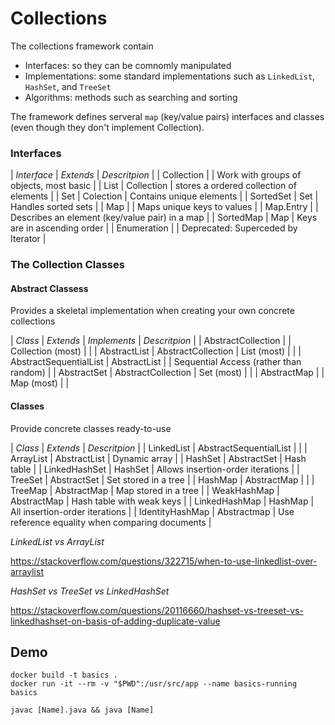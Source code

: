# Collections

The collections framework contain

- Interfaces: so they can be comnomly manipulated
- Implementations:  some standard implementations such as `LinkedList`, `HashSet`, and `TreeSet`
- Algorithms: methods such as searching and sorting


The framework defines serveral `map` (key/value pairs) interfaces and classes
(even though they don't implement Collection).


### Interfaces

| *Interface* | *Extends*  | *Descritpion*                                  |
| Collection  |            | Work with groups of objects, most basic        |
| List        | Collection | stores a ordered collection of elements        |
| Set         | Colection  | Contains unique elements                       |
| SortedSet   | Set        | Handles sorted sets                            |
| Map         |            | Maps unique keys to values                     |
| Map.Entry   |            | Describes an element (key/value pair) in a map |
| SortedMap   | Map        | Keys are in ascending order                    |
| Enumeration |            | Deprecated: Superceded by Iterator             |


### The Collection Classes

#### Abstract Classess 

Provides a skeletal implementation when creating your own concrete collections

| *Class*                | *Extends*          | *Implements*      | *Descritpion*                          |
| AbstractCollection     |                    | Collection (most) |                                        |
| AbstractList           | AbstractCollection | List (most)       |                                        |
| AbstractSequentialList | AbstractList       |                   | Sequential Access (rather than random) |
| AbstractSet            | AbstractCollection | Set (most)        |                                        |
| AbstractMap            |                    | Map (most)        |                                        |

#### Classes

Provide concrete classes ready-to-use


| *Class*         | *Extends*              | *Descritpion*                                   |
| LinkedList      | AbstractSequentialList |                                                 |
| ArrayList       | AbstractList           | Dynamic array                                   |
| HashSet         | AbstractSet            | Hash table                                      |
| LinkedHashSet   | HashSet                | Allows insertion-order iterations               |
| TreeSet         | AbstractSet            | Set stored in a tree                            |
| HashMap         | AbstractMap            |                                                 |
| TreeMap         | AbstractMap            | Map stored in a tree                            |
| WeakHashMap     | AbstractMap            | Hash table with weak keys                       |
| LinkedHashMap   | HashMap                | All insertion-order iterations                  |
| IdentityHashMap | Abstractmap            | Use reference equality when comparing documents |


*LinkedList vs ArrayList*

https://stackoverflow.com/questions/322715/when-to-use-linkedlist-over-arraylist

*HashSet vs TreeSet vs LinkedHashSet*

https://stackoverflow.com/questions/20116660/hashset-vs-treeset-vs-linkedhashset-on-basis-of-adding-duplicate-value

##  Demo
```
docker build -t basics .
docker run -it --rm -v "$PWD":/usr/src/app --name basics-running basics
```

```
javac [Name].java && java [Name]
```
